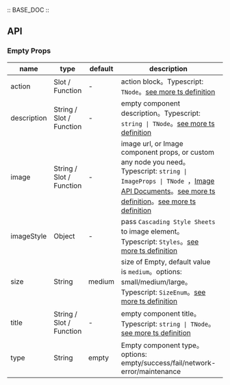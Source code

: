 :: BASE_DOC ::

## API

### Empty Props

name | type | default | description | required
-- | -- | -- | -- | --
action | Slot / Function | - | action block。Typescript: `TNode`。[see more ts definition](https://github.com/Tencent/tdesign-vue/blob/develop/src/common.ts) | N
description | String / Slot / Function | - | empty component description。Typescript: `string \| TNode`。[see more ts definition](https://github.com/Tencent/tdesign-vue/blob/develop/src/common.ts) | N
image | String / Slot / Function | - | image url, or Image component props, or custom any node you need。Typescript: `string \| ImageProps \| TNode `，[Image API Documents](./image?tab=api)。[see more ts definition](https://github.com/Tencent/tdesign-vue/blob/develop/src/common.ts)。[see more ts definition](https://github.com/Tencent/tdesign-vue/tree/develop/src/empty/type.ts) | N
imageStyle | Object | - | pass `Cascading Style Sheets` to image element。Typescript: `Styles`。[see more ts definition](https://github.com/Tencent/tdesign-vue/blob/develop/src/common.ts) | N
size | String | medium | size of Empty,  default value is `medium`。options: small/medium/large。Typescript: `SizeEnum`。[see more ts definition](https://github.com/Tencent/tdesign-vue/blob/develop/src/common.ts) | N
title | String / Slot / Function | - | empty component title。Typescript: `string \| TNode`。[see more ts definition](https://github.com/Tencent/tdesign-vue/blob/develop/src/common.ts) | N
type | String | empty | Empty component type。options: empty/success/fail/network-error/maintenance | N
